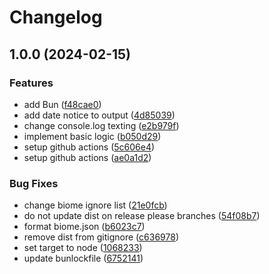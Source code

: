 # Changelog

## 1.0.0 (2024-02-15)


### Features

* add Bun ([f48cae0](https://github.com/majksa-actions/build-version/commit/f48cae0e6d8b20fcefdb80426db00a3f3f8296e8))
* add date notice to output ([4d85039](https://github.com/majksa-actions/build-version/commit/4d8503986d996b6fe6fee9c9cb4fdbc2ba1b7ca6))
* change console.log texting ([e2b979f](https://github.com/majksa-actions/build-version/commit/e2b979f599a14fd148b34efab99058be47006f5f))
* implement basic logic ([b050d29](https://github.com/majksa-actions/build-version/commit/b050d297af005afe9441f2213aba2b153c1a4f9d))
* setup github actions ([5c606e4](https://github.com/majksa-actions/build-version/commit/5c606e4432c48f1ef40e719d02b077cfa7c25443))
* setup github actions ([ae0a1d2](https://github.com/majksa-actions/build-version/commit/ae0a1d293172d0eeae622e1959fd1dd09b39bed5))


### Bug Fixes

* change biome ignore list ([21e0fcb](https://github.com/majksa-actions/build-version/commit/21e0fcb6d0f82d9067f8f8c1745c94449a2ff8d3))
* do not update dist on release please branches ([54f08b7](https://github.com/majksa-actions/build-version/commit/54f08b76a369f3a1b5163bd91413e482991916c7))
* format biome.json ([b6023c7](https://github.com/majksa-actions/build-version/commit/b6023c79a23f1e687d950ccf3909848fe32efa8f))
* remove dist from gitignore ([c636978](https://github.com/majksa-actions/build-version/commit/c6369782681d54aa168ac9190b5bdcd480936166))
* set target to node ([1068233](https://github.com/majksa-actions/build-version/commit/1068233460ea2c074b518ddd6948381dbb3011a2))
* update bunlockfile ([6752141](https://github.com/majksa-actions/build-version/commit/6752141569bbab952dfafee2563c22b8cd5e8256))
